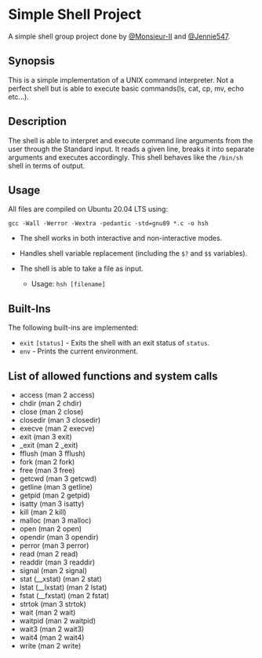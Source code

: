 # Simple Shell Project

A simple shell group project done by [@Monsieur-II](https://github.com/Monsieur-II) and [@Jennie547](https://github.com/Jennie547).

## Synopsis

This is a simple implementation of a UNIX command interpreter.
Not a perfect shell but is able to execute basic commands(ls, cat, cp, mv, echo etc...).

## Description

The shell is able to interpret and execute command line arguments from the user through the Standard input. It reads a given line, breaks it into separate arguments and executes accordingly. This shell behaves like the `/bin/sh` shell in terms of output.

## Usage

All files are compiled on Ubuntu 20.04 LTS using:

```
gcc -Wall -Werror -Wextra -pedantic -std=gnu89 *.c -o hsh
```

-   The shell works in both interactive and non-interactive modes.

-   Handles shell variable replacement (including the `$?` and `$$` variables).

-   The shell is able to take a file as input.
    -   Usage: `hsh [filename]`

## Built-Ins

The following built-ins are implemented:

-   `exit` `[status]` - Exits the shell with an exit status of `status`.
-   `env` - Prints the current environment.

## List of allowed functions and system calls

-   access (man 2 access)
-   chdir (man 2 chdir)
-   close (man 2 close)
-   closedir (man 3 closedir)
-   execve (man 2 execve)
-   exit (man 3 exit)
-   \_exit (man 2 \_exit)
-   fflush (man 3 fflush)
-   fork (man 2 fork)
-   free (man 3 free)
-   getcwd (man 3 getcwd)
-   getline (man 3 getline)
-   getpid (man 2 getpid)
-   isatty (man 3 isatty)
-   kill (man 2 kill)
-   malloc (man 3 malloc)
-   open (man 2 open)
-   opendir (man 3 opendir)
-   perror (man 3 perror)
-   read (man 2 read)
-   readdir (man 3 readdir)
-   signal (man 2 signal)
-   stat (\_\_xstat) (man 2 stat)
-   lstat (\_\_lxstat) (man 2 lstat)
-   fstat (\_\_fxstat) (man 2 fstat)
-   strtok (man 3 strtok)
-   wait (man 2 wait)
-   waitpid (man 2 waitpid)
-   wait3 (man 2 wait3)
-   wait4 (man 2 wait4)
-   write (man 2 write)

